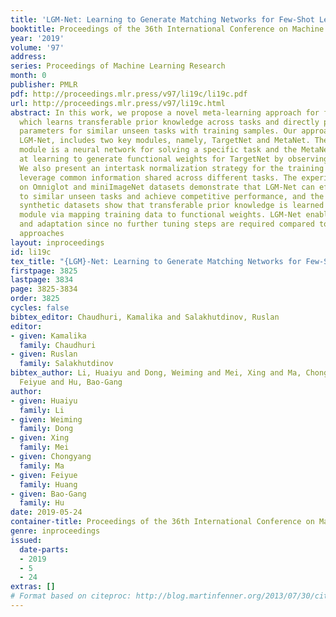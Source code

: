 ```yaml
---
title: 'LGM-Net: Learning to Generate Matching Networks for Few-Shot Learning'
booktitle: Proceedings of the 36th International Conference on Machine Learning
year: '2019'
volume: '97'
address: 
series: Proceedings of Machine Learning Research
month: 0
publisher: PMLR
pdf: http://proceedings.mlr.press/v97/li19c/li19c.pdf
url: http://proceedings.mlr.press/v97/li19c.html
abstract: In this work, we propose a novel meta-learning approach for few-shot classification,
  which learns transferable prior knowledge across tasks and directly produces network
  parameters for similar unseen tasks with training samples. Our approach, called
  LGM-Net, includes two key modules, namely, TargetNet and MetaNet. The TargetNet
  module is a neural network for solving a specific task and the MetaNet module aims
  at learning to generate functional weights for TargetNet by observing training samples.
  We also present an intertask normalization strategy for the training process to
  leverage common information shared across different tasks. The experimental results
  on Omniglot and miniImageNet datasets demonstrate that LGM-Net can effectively adapt
  to similar unseen tasks and achieve competitive performance, and the results on
  synthetic datasets show that transferable prior knowledge is learned by the MetaNet
  module via mapping training data to functional weights. LGM-Net enables fast learning
  and adaptation since no further tuning steps are required compared to other meta-learning
  approaches
layout: inproceedings
id: li19c
tex_title: "{LGM}-Net: Learning to Generate Matching Networks for Few-Shot Learning"
firstpage: 3825
lastpage: 3834
page: 3825-3834
order: 3825
cycles: false
bibtex_editor: Chaudhuri, Kamalika and Salakhutdinov, Ruslan
editor:
- given: Kamalika
  family: Chaudhuri
- given: Ruslan
  family: Salakhutdinov
bibtex_author: Li, Huaiyu and Dong, Weiming and Mei, Xing and Ma, Chongyang and Huang,
  Feiyue and Hu, Bao-Gang
author:
- given: Huaiyu
  family: Li
- given: Weiming
  family: Dong
- given: Xing
  family: Mei
- given: Chongyang
  family: Ma
- given: Feiyue
  family: Huang
- given: Bao-Gang
  family: Hu
date: 2019-05-24
container-title: Proceedings of the 36th International Conference on Machine Learning
genre: inproceedings
issued:
  date-parts:
  - 2019
  - 5
  - 24
extras: []
# Format based on citeproc: http://blog.martinfenner.org/2013/07/30/citeproc-yaml-for-bibliographies/
---
```

